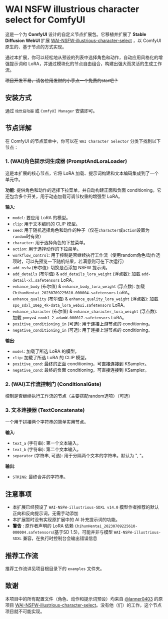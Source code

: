 # WAI NSFW illustrious character select for ComfyUI

这是一个为 **ComfyUI** 设计的自定义节点扩展包。它移植并扩展了 **Stable Diffusion WebUI** 扩展 [WAI-NSFW-illustrious-character-select](https://github.com/lanner0403/WAI-NSFW-illustrious-character-select) ，以 ComfyUI 原生的、基于节点的方式实现。

通过本扩展，你可以轻松地从预设的列表中选择角色和动作，自动应用风格化的增强提示词和 LoRA，并通过模块化的节点自由组合，构建出强大而灵活的生成工作流。

~~项目开发不易，请各位用发财的小手点一个免费的star吧？~~

## 安装方式

通过 `绘世启动器` 或 `ComfyUI Manager` 安装即可。

## 节️点详解

在 ComfyUI 的节点菜单中，你可以在 `WAI Character Selector` 分类下找到以下节点：

### 1. (WAI)角色提示词生成器 (PromptAndLoraLoader)

这是本扩展的核心节点，它将 LoRA 加载、提示词构建和文本编码集成到了一个单元中。

**功能**: 提供角色和动作的选择下拉菜单，并自动构建正面和负面 conditioning。它还包含多个开关，用于动态加载可调节权重的增强型 LoRA。

**输入**:

*   `model`: 要应用 LoRA 的模型。
*   `clip`: 用于文本编码的 CLIP 模型。
*   `seed`: 用于随机选择角色和动作的种子（仅在`character`或`action`设置为`random`时有效）
*   `character`: 用于选择角色的下拉菜单。
*   `action`: 用于选择动作的下拉菜单。
*   `workflow_control`: 用于控制是否继续执行工作流（使用random角色/动作选项时，可以先预览一下随机结果，若满意则可在下次运行）
*   `add_nsfw` (布尔值): 切换是否添加 NSFW 提示词。
*   `add_details` (布尔值) & `add_details_lora_weight` (浮点数): 加载 `add-detail-xl.safetensors` LoRA。
*   `enhance_body` (布尔值) & `enhance_body_lora_weight` (浮点数): 加载 `ChihunHentai_20230709225610-000004.safetensors` LoRA。
*   `enhance_quality` (布尔值) & `enhance_quality_lora_weight` (浮点数): 加载 `spo_sdxl_10ep_4k-data_lora_webui.safetensors` LoRA。
*   `enhance_character` (布尔值) & `enhance_character_lora_weight` (浮点数): 加载 `ponyv4_noob1_2_adamW-000017.safetensors` LoRA。
*   `positive_conditioning_in` (可选): 用于连接上游节点的 conditioning。
*   `negative_conditioning_in` (可选): 用于连接上游节点的 conditioning。

**输出**:

*   `model`: 加载了所选 LoRA 的模型。
*   `clip`: 加载了所选 LoRA 的 CLIP 模型。
*   `positive_cond`: 最终的正面 conditioning，可直接连接到 KSampler。
*   `negative_cond`: 最终的负面 conditioning，可直接连接到 KSampler。

### 2. (WAI)工作流控制门 (ConditionalGate)

控制是否继续执行工作流的节点（主要搭配random选项）（可选）

### 3. 文本连接器 (TextConcatenate)

一个用于拼接两个字符串的简单实用节点。

**输入**:

*   `text_a` (字符串): 第一个文本输入。
*   `text_b` (字符串): 第二个文本输入。
*   `separator` (字符串, 可选): 用于分隔两个文本的字符串。默认为 ", "。

**输出**:

*   `STRING`: 最终合并的字符串。

## 注意事项

*   本扩展已经预设了 `WAI-NSFW-illustrious-SDXL v14.0` 模型作者推荐的默认正向和反向提示词，无需手动添加
*   本扩展暂时没有实现原扩展中的 AI 补充提示词的功能。
*   **警告** : 原作者声明的 LoRA 依赖 `ChihunHentai_20230709225610-000004.safetensors`(基于SD 1.5)，可能并非与模型 `WAI-NSFW-illustrious-SDXL` 兼容，在执行时控制台会输出错误信息

## 推荐工作流

推荐工作流详见项目根目录下的 `examples` 文件夹。

## 致谢

本项目中的所有配置文件（角色、动作和提示词预设）均来自 [@lanner0403](https://github.com/lanner0403/) 的原项目 [WAI-NSFW-illustrious-character-select](https://github.com/lanner0403/WAI-NSFW-illustrious-character-select)。没有他（们）的工作，这个节点项目就不可能实现。
